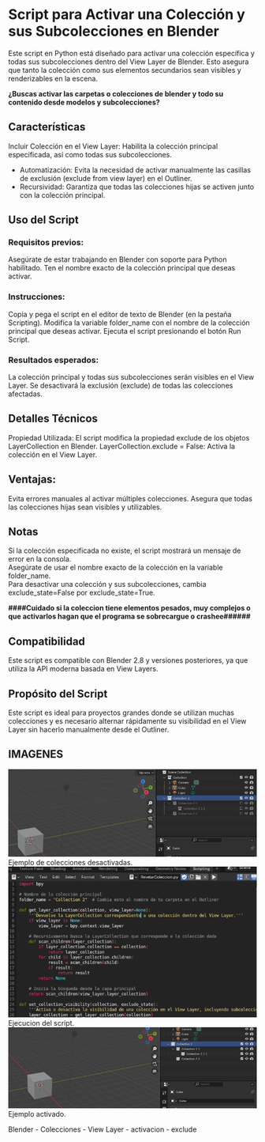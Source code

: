 # Script para Activar una Colección y sus Subcolecciones en Blender
Este script en Python está diseñado para activar una colección específica y todas sus subcolecciones dentro del View Layer de Blender. Esto asegura que tanto la colección como sus elementos secundarios sean visibles y renderizables en la escena.

**¿Buscas activar las carpetas o colecciones de blender y todo su contenido desde modelos y subcolecciones?** 

## Características
Incluir Colección en el View Layer: Habilita la colección principal especificada, así como todas sus subcolecciones.
- Automatización: Evita la necesidad de activar manualmente las casillas de exclusión (exclude from view layer) en el Outliner.
- Recursividad: Garantiza que todas las colecciones hijas se activen junto con la colección principal.
## Uso del Script
### Requisitos previos:

Asegúrate de estar trabajando en Blender con soporte para Python habilitado.
Ten el nombre exacto de la colección principal que deseas activar.
### Instrucciones:

Copia y pega el script en el editor de texto de Blender (en la pestaña Scripting).
Modifica la variable folder_name con el nombre de la colección principal que deseas activar.
Ejecuta el script presionando el botón Run Script.
### Resultados esperados:

La colección principal y todas sus subcolecciones serán visibles en el View Layer.
Se desactivará la exclusión (exclude) de todas las colecciones afectadas.
## Detalles Técnicos
Propiedad Utilizada: El script modifica la propiedad exclude de los objetos LayerCollection en Blender.
LayerCollection.exclude = False: Activa la colección en el View Layer.
## Ventajas:
Evita errores manuales al activar múltiples colecciones.
Asegura que todas las colecciones hijas sean visibles y utilizables.

## Notas
Si la colección especificada no existe, el script mostrará un mensaje de error en la consola.  
Asegúrate de usar el nombre exacto de la colección en la variable folder_name.  
Para desactivar una colección y sus subcolecciones, cambia exclude_state=False por exclude_state=True.
    
**####Cuidado si la coleccion tiene elementos pesados, muy complejos o que activarlos hagan que el programa se sobrecargue o crashee######**
## Compatibilidad
Este script es compatible con Blender 2.8 y versiones posteriores, ya que utiliza la API moderna basada en View Layers.

## Propósito del Script
Este script es ideal para proyectos grandes donde se utilizan muchas colecciones y es necesario alternar rápidamente su visibilidad en el View Layer sin hacerlo manualmente desde el Outliner.

## IMAGENES
![Coleccion con elementos desactivados](img/CollectionNoActivate.png)  
Ejemplo de colecciones desactivadas.   
![Activacion del script](img/ScriptPlay.png)  
Ejecucion del script.   
![Coleccion ya activados](img/CollectionActivated.png)  
Ejemplo activado.  

Blender - Colecciones - View Layer - activacion - exclude